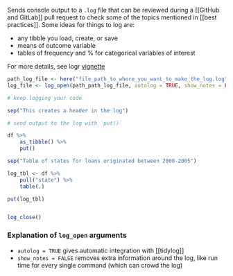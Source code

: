 Sends console output to a `.log` file that can be reviewed during a [[GitHub and GitLab]] pull request to check some of the topics mentioned in [[best practices]]. Some ideas for things to log are:
- any tibble you load, create, or save
- means of outcome variable
- tables of frequency and % for categorical variables of interest

For more details, see logr [vignette](https://cran.r-project.org/web/packages/logr/vignettes/logr.html)

```r
path_log_file <- here("file_path_to_where_you_want_to_make_the_log.log"))
log_file <- log_open(path_path_log_file, autolog = TRUE, show_notes = FALSE)

# keep logging your code 

sep("This creates a header in the log")

# send output to the log with `put()`

df %>%
	as_tibble() %>%
	put()

sep("Table of states for loans originated between 2000-2005")

log_tbl <- df %>%
	pull("state") %>%
	table(.)

put(log_tbl)


log_close()


```

### Explanation of `log_open` arguments

- `autolog = TRUE` gives automatic integration with [[tidylog]]
- `show_notes = FALSE` removes extra information around the log, like run time for every single command (which can crowd the log)